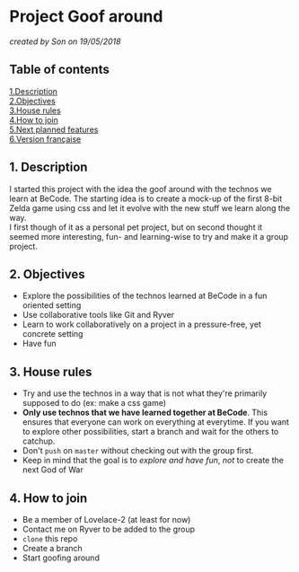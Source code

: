 # Project Goof around
*created by Son on 19/05/2018*

## Table of contents  
[1.Description](https://github.com/quang-le/Project-Goof-Around/tree/Claudiu#1-description)  
[2.Objectives](https://github.com/quang-le/Project-Goof-Around/tree/Claudiu#2-objectives)  
[3.House rules](https://github.com/quang-le/Project-Goof-Around/tree/Claudiu#3-house-rules)  
[4.How to join](https://github.com/quang-le/Project-Goof-Around/tree/Claudiu#4-how-to-join)  
[5.Next planned features](https://github.com/quang-le/Project-Goof-Around/blob/Claudiu/nextFeatures.md#next-planned-features)  
[6.Version française](https://github.com/quang-le/Project-Goof-Around/blob/Claudiu/README_fr.md)  

## 1. Description  
I started this project with the idea the goof around with the technos we learn at BeCode. The starting idea is to create a mock-up of the first 8-bit Zelda game using css and let it evolve with the new stuff we learn along the way.  
I first though of it as a personal pet project, but on second thought it seemed more interesting, fun- and learning-wise to try and make it a group project.  

## 2. Objectives  
* Explore the possibilities of the technos learned at BeCode in a fun oriented setting
* Use collaborative tools like Git and Ryver
* Learn to work collaboratively on a project in a pressure-free, yet concrete setting
* Have fun

## 3. House rules  
* Try and use the technos in a way that is not what they're primarily supposed to do (ex: make a css game)
* **Only use technos that we have learned together at BeCode**. This ensures that everyone can work on everything at everytime. If you want to explore other possibilities, start a branch and wait for the others to catchup.
* Don't `push` on `master` without checking out with the group first.
* Keep in mind that the goal is to _explore and have fun_, *not* to create the next God of War

## 4. How to join  
* Be a member of Lovelace-2 (at least for now)
* Contact me on Ryver to be added to the group
* `clone` this repo
* Create a branch
* Start goofing around